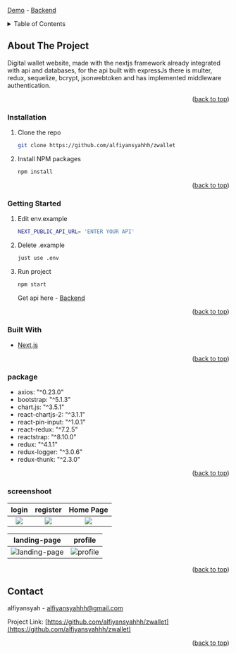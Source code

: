 [Demo](https://zwallet-tau.vercel.app/) - [Backend](https://github.com/alfiyansyahhh/Zwallet-BE)


<!-- TABLE OF CONTENTS -->
<details>
  <summary>Table of Contents</summary>
  <ol>
    <li>
      <a href="#about-the-project">About The Project</a>
      <ul>
        <li><a href="#built-with">Built With</a></li>
        <li><a href="#package">Package</a></li>
        <li><a href="#screenshoot">Screen Shoot</a></li>
      </ul>
    </li>
    <li>
      <a href="#getting-started">Getting Started</a>
      <ul>
        <li><a href="#installation">Installation</a></li>
      </ul>
    </li>
  </ol>
</details>



<!-- ABOUT THE PROJECT -->
## About The Project

Digital wallet website, made with the nextjs framework already integrated with api and databases, for the api built with expressJs
there is multer, redux, sequelize, bcrypt, jsonwebtoken and has implemented middleware authentication.

<p align="right">(<a href="#top">back to top</a>)</p>


### Installation

1. Clone the repo
   ```sh
   git clone https://github.com/alfiyansyahhh/zwallet
   ```
2. Install NPM packages
   ```sh
   npm install
   ```
   
<p align="right">(<a href="#top">back to top</a>)</p>
 
### Getting Started

1. Edit env.example
   ```sh
   NEXT_PUBLIC_API_URL= 'ENTER YOUR API'
   ```
2. Delete .example 
    ```sh 
    just use .env
    ```
3. Run project 
    ```sh
    npm start
    ```

   Get api here - [Backend](https://github.com/alfiyansyahhh/Zwallet-BE)

<p align="right">(<a href="#top">back to top</a>)</p>

### Built With

* [Next.js](https://nextjs.org/)

<p align="right">(<a href="#top">back to top</a>)</p>

### package

*  axios: "^0.23.0"
*  bootstrap: "^5.1.3"
*  chart.js: "^3.5.1"
*  react-chartjs-2: "^3.1.1"
*  react-pin-input: "^1.0.1"
*  react-redux: "^7.2.5"
*  reactstrap: "^8.10.0"
*  redux: "^4.1.1"
*  redux-logger: "^3.0.6"
*  redux-thunk: "^2.3.0"

<p align="right">(<a href="#top">back to top</a>)</p>


### screenshoot

login|register|Home Page|
:---------:|:---------:|:---------:|
![](https://alfiyansyahhh.skom.id/gambar/Screenshot%20%28520%29.png)|![](https://alfiyansyahhh.skom.id/gambar/Screenshot%20%28521%29.png)|![](https://alfiyansyahhh.skom.id/gambar/Screenshot%20%28522%29.png)

landing-page|profile|
:---------:|:---------:|
![landing-page](https://i.postimg.cc/8zqmTP6z/Screenshot-470.png)|![profile](https://i.postimg.cc/nVk2qJ63/Screenshot-466.png)

<p align="right">(<a href="#top">back to top</a>)</p>




<!-- CONTACT -->
## Contact

alfiyansyah - alfiyansyahhh@gmail.com

Project Link: [https://github.com/alfiyansyahhh/zwallet](https://github.com/alfiyansyahhh/zwallet)

<p align="right">(<a href="#top">back to top</a>)</p>





